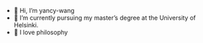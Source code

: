 - 👋 Hi, I’m yancy-wang
- 👀 I’m currently pursuing my master’s degree at the University of Helsinki.
- 🌱 I love philosophy

<!---
yancy-wang/yancy-wang is a ✨ special ✨ repository because its `README.md` (this file) appears on your GitHub profile.
You can click the Preview link to take a look at your changes.
--->
